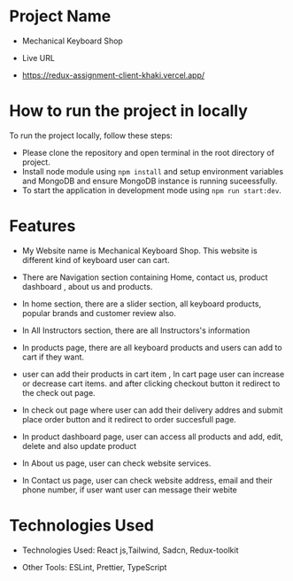 # Project Name

- Mechanical Keyboard Shop

* Live URL

- https://redux-assignment-client-khaki.vercel.app/

# How to run the project in locally

To run the project locally, follow these steps:

- Please clone the repository and open terminal in the root directory of project.
- Install node module using `npm install` and setup environment variables and MongoDB and ensure MongoDB instance is running suceessfully.
- To start the application in development mode using `npm run start:dev`.

# Features

* My Website name is Mechanical Keyboard Shop. This website is different kind of keyboard user can cart.

* There are Navigation section containing Home, contact us, product dashboard , about us and products.

* In home section, there are a slider section, all keyboard products, popular brands and customer review also.

* In All Instructors section, there are all Instructors's information

* In products page, there are all keyboard products and users can add to cart if they want.

* user can add their products in cart item , In cart page user can increase or decrease cart items.
 and after clicking checkout button it redirect to the check out page.

* In check out page where user can add their delivery addres and submit place order button and it redirect to order succesfull page.

* In product dashboard page, user can access all products and add, edit, delete and also update product

* In About us  page, user can check website services.

* In Contact us page, user can check website address, email and their phone number, if user want user can message their webite


# Technologies Used

- Technologies Used: React js,Tailwind, Sadcn, Redux-toolkit

- Other Tools: ESLint, Prettier, TypeScript
